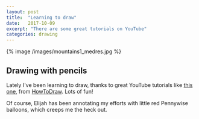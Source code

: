 ```yaml
---
layout: post
title:  "Learning to draw"
date:   2017-10-09
excerpt: "There are some great tutorials on YouTube"
categories: drawing
---
```


{% image /images/mountains1_medres.jpg %}

## Drawing with pencils
Lately I've been learning to draw, thanks to great YouTube tutorials like
<a href="https://www.youtube.com/watch?v=n0i4pFcLVAk">this one</a>, from
<a href="https://www.youtube.com/channel/UCm2WMojIj6033QI3VzhFjLg">HowToDraw</a>. Lots of fun!

Of course, Elijah has been annotating my efforts with little red Pennywise balloons, which
creeps me the heck out.

